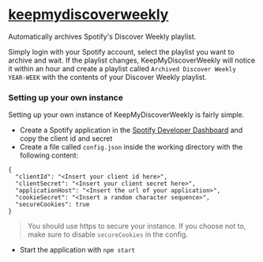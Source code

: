 # [keepmydiscoverweekly](https://keepmydiscoverweekly.ml)
Automatically archives Spotify's Discover Weekly playlist.

Simply login with your Spotify account, select the playlist you want to archive and wait. 
If the playlist changes, KeepMyDiscoverWeekly will notice it within an hour and create a playlist
called `Archived Discover Weekly YEAR-WEEK` with the contents of your Discover Weekly playlist.

### Setting up your own instance
Setting up your own instance of KeepMyDiscoverWeekly is fairly simple.
- Create a Spotify application in the [Spotify Developer Dashboard](https://developer.spotify.com/my-applications/) and copy the client id and secret
- Create a file called `config.json` inside the working directory with the following content:
```
{
  "clientId": "<Insert your client id here>",
  "clientSecret": "<Insert your client secret here>",
  "applicationHost": "<Insert the url of your application>",
  "cookieSecret": "<Insert a random character sequence>",
  "secureCookies": true
}
```
> You should use https to secure your instance. If you choose not to, make sure to disable `secureCookies` in the config.

- Start the application with `npm start`
